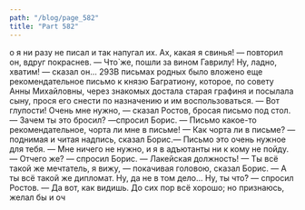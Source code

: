 ```yaml
---
path: "/blog/page_582"
title: "Part 582"
---
```


о я ни разу не писал и так напугал их. Ах, какая я свинья! — повторил он, вдруг покраснев. — Что̀ же, пошли за вином Гаврилу! Ну, ладно, хватим! — сказал он...
293В письмах родных было вложено еще рекомендательное письмо к князю Багратиону, которое, по совету Анны Михайловны, через знакомых достала старая графиня и посылала сыну, прося его снести по назначению и им воспользоваться.
— Вот глупости! Очень мне нужно, — сказал Ростов, бросая письмо под стол.
— Зачем ты это бросил? —спросил Борис.
— Письмо какое-то рекомендательное, чорта ли мне в письме!
— Как чорта ли в письме? — поднимая и читая надпись, сказал Борис.— Письмо это очень нужное для тебя.
— Мне ничего не нужно, и я в адъютанты ни к кому не пойду.
— Отчего же? — спросил Борис.
— Лакейская должность!
— Ты всё такой же мечтатель, я вижу, — покачивая головою, сказал Борис.
— А ты всё такой же дипломат. Ну, да не в том дело... Ну, ты что̀? — спросил Ростов.
— Да вот, как видишь. До сих пор всё хорошо; но признаюсь, желал бы и оч
